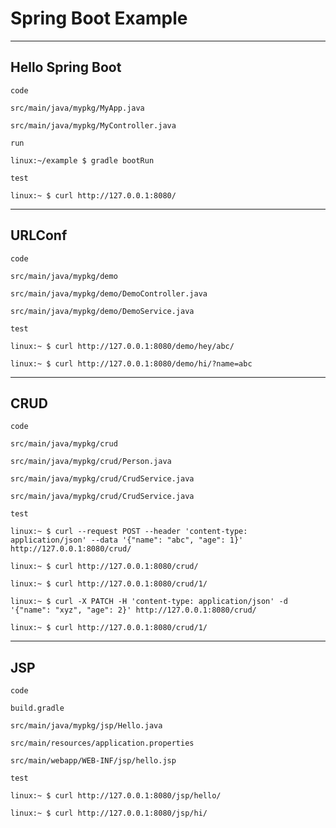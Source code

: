 # Spring Boot Example


---

## Hello Spring Boot


`code`

```
src/main/java/mypkg/MyApp.java

src/main/java/mypkg/MyController.java

```


`run`

```
linux:~/example $ gradle bootRun
```


`test`

```
linux:~ $ curl http://127.0.0.1:8080/ 
```


---

## URLConf


`code`

```
src/main/java/mypkg/demo

src/main/java/mypkg/demo/DemoController.java

src/main/java/mypkg/demo/DemoService.java
```


`test`

```
linux:~ $ curl http://127.0.0.1:8080/demo/hey/abc/

linux:~ $ curl http://127.0.0.1:8080/demo/hi/?name=abc
```

---

## CRUD


`code`

```
src/main/java/mypkg/crud

src/main/java/mypkg/crud/Person.java

src/main/java/mypkg/crud/CrudService.java

src/main/java/mypkg/crud/CrudService.java
```


`test`

```
linux:~ $ curl --request POST --header 'content-type: application/json' --data '{"name": "abc", "age": 1}' http://127.0.0.1:8080/crud/

linux:~ $ curl http://127.0.0.1:8080/crud/

linux:~ $ curl http://127.0.0.1:8080/crud/1/

linux:~ $ curl -X PATCH -H 'content-type: application/json' -d '{"name": "xyz", "age": 2}' http://127.0.0.1:8080/crud/

linux:~ $ curl http://127.0.0.1:8080/crud/1/
```

---

## JSP

`code`

```
build.gradle

src/main/java/mypkg/jsp/Hello.java

src/main/resources/application.properties

src/main/webapp/WEB-INF/jsp/hello.jsp
```

`test`

```
linux:~ $ curl http://127.0.0.1:8080/jsp/hello/

linux:~ $ curl http://127.0.0.1:8080/jsp/hi/
```
